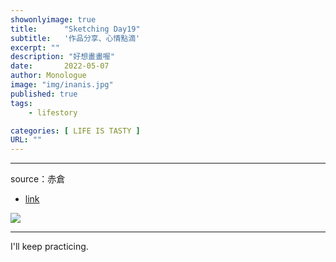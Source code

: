 ```yaml
---
showonlyimage: true
title:      "Sketching Day19"
subtitle:   '作品分享、心情點滴'
excerpt: ""
description: "好想畫畫喔"
date:       2022-05-07
author: Monologue    
image: "img/inanis.jpg"
published: true 
tags:
    - lifestory

categories: [ LIFE IS TASTY ]
URL: ""
---
```

***

source：赤倉  
* [link](https://twitter.com/akakura1341)  
  
![](/blog/sketch/d19-1.jpg)

  
***
I'll keep practicing.
<!--more-->
